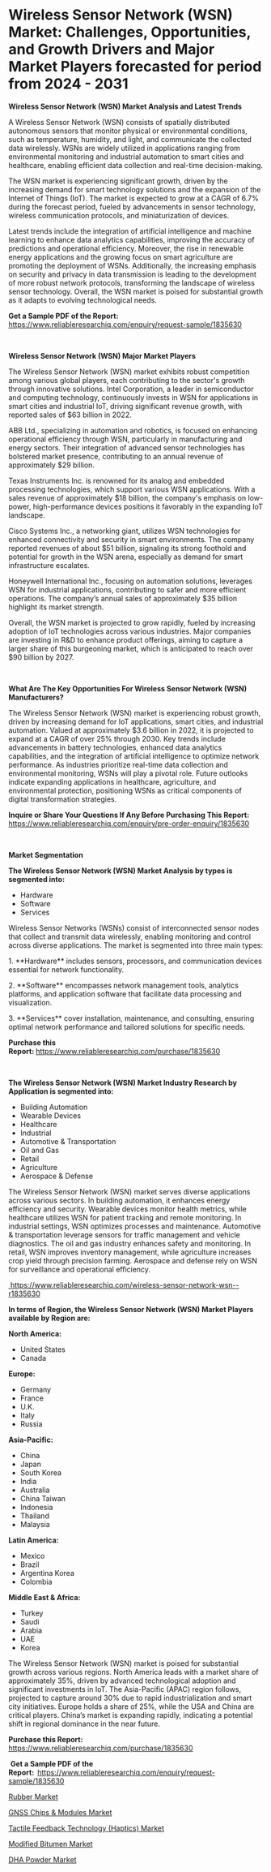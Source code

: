 <p><h1>Wireless Sensor Network (WSN) Market: Challenges, Opportunities, and Growth Drivers and Major Market Players forecasted for period from 2024 - 2031</h1></p><p><strong>Wireless Sensor Network (WSN) Market Analysis and Latest Trends</strong></p>
<p><p>A Wireless Sensor Network (WSN) consists of spatially distributed autonomous sensors that monitor physical or environmental conditions, such as temperature, humidity, and light, and communicate the collected data wirelessly. WSNs are widely utilized in applications ranging from environmental monitoring and industrial automation to smart cities and healthcare, enabling efficient data collection and real-time decision-making.</p><p>The WSN market is experiencing significant growth, driven by the increasing demand for smart technology solutions and the expansion of the Internet of Things (IoT). The market is expected to grow at a CAGR of 6.7% during the forecast period, fueled by advancements in sensor technology, wireless communication protocols, and miniaturization of devices. </p><p>Latest trends include the integration of artificial intelligence and machine learning to enhance data analytics capabilities, improving the accuracy of predictions and operational efficiency. Moreover, the rise in renewable energy applications and the growing focus on smart agriculture are promoting the deployment of WSNs. Additionally, the increasing emphasis on security and privacy in data transmission is leading to the development of more robust network protocols, transforming the landscape of wireless sensor technology. Overall, the WSN market is poised for substantial growth as it adapts to evolving technological needs.</p></p>
<p><strong>Get a Sample PDF of the Report:&nbsp;</strong> <a href="https://www.reliableresearchiq.com/enquiry/request-sample/1835630?utm_campaign=1461&utm_medium=2&utm_source=Github&utm_content=ia&utm_term=16102024&utm_id=wireless-sensor-network-wsn">https://www.reliableresearchiq.com/enquiry/request-sample/1835630</a></p>
<p>&nbsp;</p>
<p><strong>Wireless Sensor Network (WSN) Major Market Players</strong></p>
<p><p>The Wireless Sensor Network (WSN) market exhibits robust competition among various global players, each contributing to the sector's growth through innovative solutions. Intel Corporation, a leader in semiconductor and computing technology, continuously invests in WSN for applications in smart cities and industrial IoT, driving significant revenue growth, with reported sales of $63 billion in 2022. </p><p>ABB Ltd., specializing in automation and robotics, is focused on enhancing operational efficiency through WSN, particularly in manufacturing and energy sectors. Their integration of advanced sensor technologies has bolstered market presence, contributing to an annual revenue of approximately $29 billion.</p><p>Texas Instruments Inc. is renowned for its analog and embedded processing technologies, which support various WSN applications. With a sales revenue of approximately $18 billion, the company's emphasis on low-power, high-performance devices positions it favorably in the expanding IoT landscape.</p><p>Cisco Systems Inc., a networking giant, utilizes WSN technologies for enhanced connectivity and security in smart environments. The company reported revenues of about $51 billion, signaling its strong foothold and potential for growth in the WSN arena, especially as demand for smart infrastructure escalates.</p><p>Honeywell International Inc., focusing on automation solutions, leverages WSN for industrial applications, contributing to safer and more efficient operations. The company’s annual sales of approximately $35 billion highlight its market strength.</p><p>Overall, the WSN market is projected to grow rapidly, fueled by increasing adoption of IoT technologies across various industries. Major companies are investing in R&D to enhance product offerings, aiming to capture a larger share of this burgeoning market, which is anticipated to reach over $90 billion by 2027.</p></p>
<p>&nbsp;</p>
<p><strong>What Are The Key Opportunities For Wireless Sensor Network (WSN) Manufacturers?</strong></p>
<p><p>The Wireless Sensor Network (WSN) market is experiencing robust growth, driven by increasing demand for IoT applications, smart cities, and industrial automation. Valued at approximately $3.6 billion in 2022, it is projected to expand at a CAGR of over 25% through 2030. Key trends include advancements in battery technologies, enhanced data analytics capabilities, and the integration of artificial intelligence to optimize network performance. As industries prioritize real-time data collection and environmental monitoring, WSNs will play a pivotal role. Future outlooks indicate expanding applications in healthcare, agriculture, and environmental protection, positioning WSNs as critical components of digital transformation strategies.</p></p>
<p><strong>Inquire or Share Your Questions If Any Before Purchasing This Report:</strong> <a href="https://www.reliableresearchiq.com/enquiry/pre-order-enquiry/1835630?utm_campaign=1461&utm_medium=2&utm_source=Github&utm_content=ia&utm_term=16102024&utm_id=wireless-sensor-network-wsn">https://www.reliableresearchiq.com/enquiry/pre-order-enquiry/1835630</a></p>
<p>&nbsp;</p>
<p><strong>Market Segmentation</strong></p>
<p><strong>The Wireless Sensor Network (WSN) Market Analysis by types is segmented into:</strong></p>
<p><ul><li>Hardware</li><li>Software</li><li>Services</li></ul></p>
<p><p>Wireless Sensor Networks (WSNs) consist of interconnected sensor nodes that collect and transmit data wirelessly, enabling monitoring and control across diverse applications. The market is segmented into three main types: </p><p>1. **Hardware** includes sensors, processors, and communication devices essential for network functionality. </p><p>2. **Software** encompasses network management tools, analytics platforms, and application software that facilitate data processing and visualization. </p><p>3. **Services** cover installation, maintenance, and consulting, ensuring optimal network performance and tailored solutions for specific needs.</p></p>
<p><strong>Purchase this Report:&nbsp;</strong><a href="https://www.reliableresearchiq.com/purchase/1835630?utm_campaign=1461&utm_medium=2&utm_source=Github&utm_content=ia&utm_term=16102024&utm_id=wireless-sensor-network-wsn">https://www.reliableresearchiq.com/purchase/1835630</a></p>
<p>&nbsp;</p>
<p><strong>The Wireless Sensor Network (WSN) Market Industry Research by Application is segmented into:</strong></p>
<p><ul><li>Building Automation</li><li>Wearable Devices</li><li>Healthcare</li><li>Industrial</li><li>Automotive & Transportation</li><li>Oil and Gas</li><li>Retail</li><li>Agriculture</li><li>Aerospace & Defense</li></ul></p>
<p><p>The Wireless Sensor Network (WSN) market serves diverse applications across various sectors. In building automation, it enhances energy efficiency and security. Wearable devices monitor health metrics, while healthcare utilizes WSN for patient tracking and remote monitoring. In industrial settings, WSN optimizes processes and maintenance. Automotive & transportation leverage sensors for traffic management and vehicle diagnostics. The oil and gas industry enhances safety and monitoring. In retail, WSN improves inventory management, while agriculture increases crop yield through precision farming. Aerospace and defense rely on WSN for surveillance and operational efficiency.</p></p>
<p><a href="https://www.reliableresearchiq.com/wireless-sensor-network-wsn--r1835630?utm_campaign=1461&utm_medium=2&utm_source=Github&utm_content=ia&utm_term=16102024&utm_id=wireless-sensor-network-wsn">&nbsp;https://www.reliableresearchiq.com/wireless-sensor-network-wsn--r1835630</a></p>
<p><strong>In terms of Region, the Wireless Sensor Network (WSN) Market Players available by Region are:</strong></p>
<p>
    <p> <strong> North America: </strong>
        <ul>
            <li>United States</li>
            <li>Canada</li>
        </ul>
        </p> 
    <p> <strong> Europe: </strong>
        <ul>
            <li>Germany</li>
            <li>France</li>
            <li>U.K.</li>
            <li>Italy</li>
            <li>Russia</li>
        </ul>
        </p> 
    <p> <strong> Asia-Pacific: </strong>
        <ul>
            <li>China</li>
            <li>Japan</li>
            <li>South Korea</li>
            <li>India</li>
            <li>Australia</li>
            <li>China Taiwan</li>
            <li>Indonesia</li>
            <li>Thailand</li>
            <li>Malaysia</li>
        </ul>
        </p> 
    <p> <strong> Latin America: </strong>
        <ul>
            <li>Mexico</li>
            <li>Brazil</li>
            <li>Argentina Korea</li>
            <li>Colombia</li>
        </ul>
        </p> 
    <p> <strong> Middle East & Africa: </strong>
        <ul>
            <li>Turkey</li>
            <li>Saudi</li>
            <li>Arabia</li>
            <li>UAE</li>
            <li>Korea</li>
        </ul>
    </p>
    </p>
<p><p>The Wireless Sensor Network (WSN) market is poised for substantial growth across various regions. North America leads with a market share of approximately 35%, driven by advanced technological adoption and significant investments in IoT. The Asia-Pacific (APAC) region follows, projected to capture around 30% due to rapid industrialization and smart city initiatives. Europe holds a share of 25%, while the USA and China are critical players. China’s market is expanding rapidly, indicating a potential shift in regional dominance in the near future.</p></p>
<p><strong>Purchase this Report: </strong><a href="https://www.reliableresearchiq.com/purchase/1835630?utm_campaign=1461&utm_medium=2&utm_source=Github&utm_content=ia&utm_term=16102024&utm_id=wireless-sensor-network-wsn">https://www.reliableresearchiq.com/purchase/1835630</a></p>
<p>&nbsp;<strong>Get a Sample PDF of the Report:&nbsp;&nbsp;</strong><a href="https://www.reliableresearchiq.com/enquiry/request-sample/1835630?utm_campaign=1461&utm_medium=2&utm_source=Github&utm_content=ia&utm_term=16102024&utm_id=wireless-sensor-network-wsn">https://www.reliableresearchiq.com/enquiry/request-sample/1835630</a></p>
<p><strong></strong></p>
<p><p><a href="https://www.linkedin.com/pulse/rubber-market-pulse-125-expansion-blueprint-2024-2031-startagem-ms3xc?utm_campaign=1461&utm_medium=2&utm_source=Github&utm_content=ia&utm_term=16102024&utm_id=wireless-sensor-network-wsn">Rubber Market</a></p><p><a href="https://github.com/khloet8sawender/Market-Research-Report-List-1/blob/main/gnss-chips-modules-market.md?utm_campaign=1461&utm_medium=2&utm_source=Github&utm_content=ia&utm_term=16102024&utm_id=wireless-sensor-network-wsn">GNSS Chips & Modules Market</a></p><p><a href="https://github.com/dave2as/Market-Research-Report-List-1/blob/main/tactile-feedback-technology-haptics-market.md?utm_campaign=1461&utm_medium=2&utm_source=Github&utm_content=ia&utm_term=16102024&utm_id=wireless-sensor-network-wsn">Tactile Feedback Technology (Haptics) Market</a></p><p><a href="https://www.linkedin.com/pulse/future-trends-global-modified-bitumen-market-insights-analysis-wjmpc?utm_campaign=1461&utm_medium=2&utm_source=Github&utm_content=ia&utm_term=16102024&utm_id=wireless-sensor-network-wsn">Modified Bitumen Market</a></p><p><a href="https://www.linkedin.com/pulse/in-depth-analysis-global-dha-powder-market-scope-its-rapid-growing-5p6zc?utm_campaign=1461&utm_medium=2&utm_source=Github&utm_content=ia&utm_term=16102024&utm_id=wireless-sensor-network-wsn">DHA Powder Market</a></p></p>